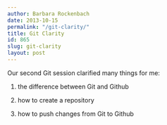 ```yaml
---
author: Barbara Rockenbach
date: 2013-10-15
permalink: "/git-clarity/"
title: Git Clarity
id: 865
slug: git-clarity
layout: post
---
```

Our second Git session clarified many things for me:

1) the difference between Git and Github

2) how to create a repository

3) how to push changes from Git to Github
